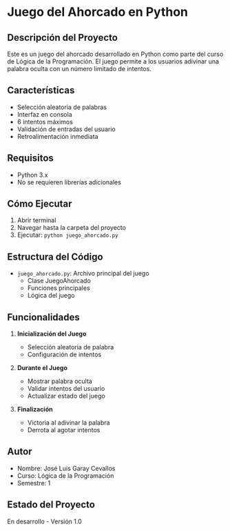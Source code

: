 # Juego del Ahorcado en Python

## Descripción del Proyecto
Este es un juego del ahorcado desarrollado en Python como parte del curso de Lógica de la Programación. El juego permite a los usuarios adivinar una palabra oculta con un número limitado de intentos.

## Características
- Selección aleatoria de palabras
- Interfaz en consola
- 6 intentos máximos
- Validación de entradas del usuario
- Retroalimentación inmediata

## Requisitos
- Python 3.x
- No se requieren librerías adicionales

## Cómo Ejecutar
1. Abrir terminal
2. Navegar hasta la carpeta del proyecto
3. Ejecutar: `python juego_ahorcado.py`

## Estructura del Código
- `juego_ahorcado.py`: Archivo principal del juego
  - Clase JuegoAhorcado
  - Funciones principales
  - Lógica del juego

## Funcionalidades
1. **Inicialización del Juego**
   - Selección aleatoria de palabra
   - Configuración de intentos

2. **Durante el Juego**
   - Mostrar palabra oculta
   - Validar intentos del usuario
   - Actualizar estado del juego

3. **Finalización**
   - Victoria al adivinar la palabra
   - Derrota al agotar intentos

## Autor
- Nombre: José Luis Garay Cevallos
- Curso: Lógica de la Programación
- Semestre: 1

## Estado del Proyecto
En desarrollo - Versión 1.0